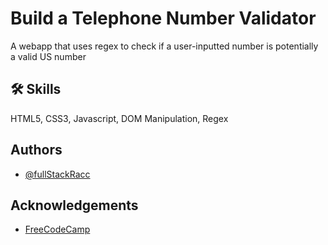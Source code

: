 
# Build a Telephone Number Validator

A webapp that uses regex to check if a user-inputted number is potentially a valid US number 


## 🛠 Skills
HTML5, CSS3, Javascript, DOM Manipulation, Regex


## Authors

- [@fullStackRacc](https://www.github.com/fullStackRacc)


## Acknowledgements

 - [FreeCodeCamp](https://freecodecamp.org/)
